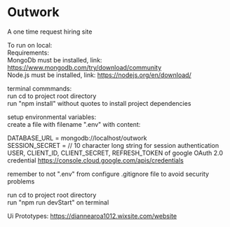 # Outwork
A one time request hiring site

To run on local:<br/>
Requirements:<br/>
MongoDb must be installed, link: https://www.mongodb.com/try/download/community <br/>
Node.js must be installed, link:  https://nodejs.org/en/download/ <br/>

terminal commmands: <br/>
run cd to project root directory <br/>
run "npm install" without quotes to install project dependencies <br/>

setup environmental variables: <br/>
create a file with filename ".env" with content: <br/>

DATABASE_URL = mongodb://localhost/outwork <br/>
SESSION_SECRET = // 10 character long string for session authentication <br/>
USER, CLIENT_ID, CLIENT_SECRET, REFRESH_TOKEN of google OAuth 2.0 credential https://console.cloud.google.com/apis/credentials<br/>

remember to not ".env" from configure .gitignore file to avoid security problems <br/>

run cd to project root directory <br/>
run "npm run devStart" on terminal <br/>

Ui Prototypes:
https://diannearoa1012.wixsite.com/website
